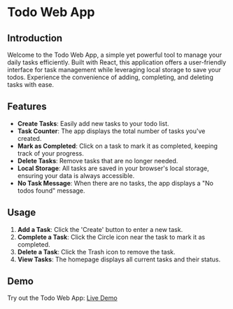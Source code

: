 # Todo Web App

## Introduction
Welcome to the Todo Web App, a simple yet powerful tool to manage your daily tasks efficiently. Built with React, this application offers a user-friendly interface for task management while leveraging local storage to save your todos. Experience the convenience of adding, completing, and deleting tasks with ease.

## Features
- **Create Tasks**: Easily add new tasks to your todo list.
- **Task Counter**: The app displays the total number of tasks you've created.
- **Mark as Completed**: Click on a task to mark it as completed, keeping track of your progress.
- **Delete Tasks**: Remove tasks that are no longer needed.
- **Local Storage**: All tasks are saved in your browser's local storage, ensuring your data is always accessible.
- **No Task Message**: When there are no tasks, the app displays a "No todos found" message.

## Usage
1. **Add a Task**: Click the 'Create' button to enter a new task.
2. **Complete a Task**: Click the Circle icon near the task to mark it as completed.
3. **Delete a Task**: Click the Trash icon to remove the task.
4. **View Tasks**: The homepage displays all current tasks and their status.

## Demo
Try out the Todo Web App: [Live Demo](https://react-todoapp-localstorage.netlify.app/)
